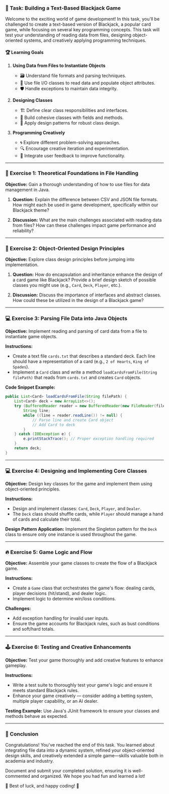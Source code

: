 ### 🎲 Task: Building a Text-Based Blackjack Game

Welcome to the exciting world of game development! In this task, you'll be challenged to create a text-based version of Blackjack, a popular card game, while focusing on several key programming concepts. This task will test your understanding of reading data from files, designing object-oriented systems, and creatively applying programming techniques. 

#### 🏆 Learning Goals

1. **Using Data from Files to Instantiate Objects**
   - 🗃️ Understand file formats and parsing techniques.
   - 📄 Use file I/O classes to read data and populate object attributes.
   - 🛡️ Handle exceptions to maintain data integrity.

2. **Designing Classes**
   - 🏗️ Define clear class responsibilities and interfaces.
   - 🔧 Build cohesive classes with fields and methods.
   - 📜 Apply design patterns for robust class design.

3. **Programming Creatively**
   - 🌀 Explore different problem-solving approaches.
   - 🔍 Encourage creative iteration and experimentation.
   - 🧪 Integrate user feedback to improve functionality.

---

### 🧠 Exercise 1: Theoretical Foundations in File Handling

**Objective:** Gain a thorough understanding of how to use files for data management in Java.

1. **Question:** Explain the difference between CSV and JSON file formats. How might each be used in game development, specifically within our Blackjack theme?
   
2. **Discussion:** What are the main challenges associated with reading data from files? How can these challenges impact game performance and reliability?

---

### 🧠 Exercise 2: Object-Oriented Design Principles

**Objective:** Explore class design principles before jumping into implementation.

1. **Question:** How do encapsulation and inheritance enhance the design of a card game like Blackjack? Provide a brief design sketch of possible classes you might use (e.g., `Card`, `Deck`, `Player`, etc.).

2. **Discussion:** Discuss the importance of interfaces and abstract classes. How could these be utilized in the design of a Blackjack game?

---

### 💻 Exercise 3: Parsing File Data into Java Objects

**Objective:** Implement reading and parsing of card data from a file to instantiate game objects.

**Instructions:**
- Create a text file `cards.txt` that describes a standard deck. Each line should have a representation of a card (e.g., `2 of Hearts`, `King of Spades`).
- Implement a `Card` class and write a method `loadCardsFromFile(String filePath)` that reads from `cards.txt` and creates `Card` objects.

**Code Snippet Example:**

```java
public List<Card> loadCardsFromFile(String filePath) {
    List<Card> deck = new ArrayList<>();
    try (BufferedReader reader = new BufferedReader(new FileReader(filePath))) {
        String line;
        while ((line = reader.readLine()) != null) {
            // Parse line and create Card object
            // Add Card to deck
        }
    } catch (IOException e) {
        e.printStackTrace(); // Proper exception handling required
    }
    return deck;
}
```

---

### 💻 Exercise 4: Designing and Implementing Core Classes

**Objective:** Design key classes for the game and implement them using object-oriented principles.

**Instructions:**
- Design and implement classes: `Card`, `Deck`, `Player`, and `Dealer`.
- The `Deck` class should shuffle cards, while `Player` should manage a hand of cards and calculate their total.

**Design Pattern Application:**
Implement the Singleton pattern for the `Deck` class to ensure only one instance is used throughout the game.

---

### 🔥 Exercise 5: Game Logic and Flow

**Objective:** Assemble your game classes to create the flow of a Blackjack game.

**Instructions:**
- Create a `Game` class that orchestrates the game's flow: dealing cards, player decisions (hit/stand), and dealer logic.
- Implement logic to determine win/loss conditions.

**Challenges:**
- Add exception handling for invalid user inputs.
- Ensure the game accounts for Blackjack rules, such as bust conditions and soft/hard totals.

---

### 🕹️ Exercise 6: Testing and Creative Enhancements

**Objective:** Test your game thoroughly and add creative features to enhance gameplay.

**Instructions:**
- Write a test suite to thoroughly test your game's logic and ensure it meets standard Blackjack rules.
- Enhance your game creatively — consider adding a betting system, multiple player capability, or an AI dealer.

**Testing Example:**
Use Java's JUnit framework to ensure your classes and methods behave as expected.

---

### 🚀 Conclusion

Congratulations! You've reached the end of this task. You learned about integrating file data into a dynamic system, refined your object-oriented design skills, and creatively extended a simple game—skills valuable both in academia and industry.

Document and submit your completed solution, ensuring it is well-commented and organized. We hope you had fun and learned a lot!

🎉 Best of luck, and happy coding! 🎉